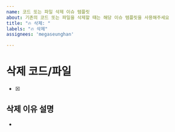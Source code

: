 ```yaml
---
name: 코드 또는 파일 삭제 이슈 템플릿
about: 기존의 코드 또는 파일을 삭제할 때는 해당 이슈 템플릿을 사용해주세요 
title: "🔥 삭제: "
labels: "🔥 삭제"
assignees: 'megaseunghan'

---
```


# 삭제 코드/파일
-[x]

## 삭제 이유 설명
-